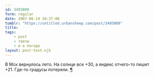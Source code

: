 ```yaml
---
id: 3493009
form: regular
date: 2007-06-14 10:37:00
tumblr: "https://untitled.urbansheep.com/post/3493009"
title:
tags:
    - post
    - твиты
    - и о погоде
layout: post-text.njk
---
```


<p>В Мск вернулось лето. На солнце все +30, а яндекс отчего-то пишет +21. Где-то градусы потеряли. <a href="http://twitter.com/urbansheep/statuses/103897542">¶</a></p>

